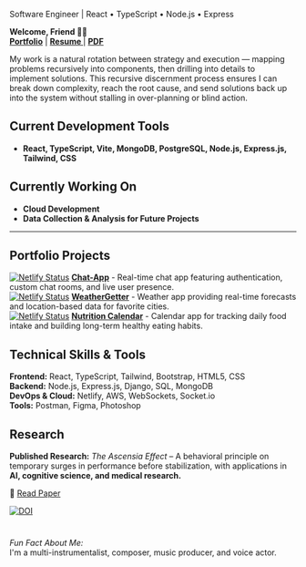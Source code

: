 Software Engineer | React • TypeScript • Node.js • Express

 **Welcome, Friend 👋🏼**     
**[ Portfolio](https://davidxv15.github.io/Portfolio-2/)**  |
**[ Resume ](https://docs.google.com/document/d/11cGqEEy-bowdMk_YnR57Mz0_tNbCS3WFDHg3V8Ov4bM/preview)**  |
**[ PDF ](https://docs.google.com/document/d/1rCMNfXOScSUmrHeD7RPyC1zhrGlkFpxvzR5XHnhuS94/edit?tab=t.0)**  
        
        
My work is a natural rotation between strategy and execution — mapping problems recursively into components, then drilling into details to implement solutions. This recursive discernment process ensures I can break down complexity, reach the root cause, and send solutions back up into the system without stalling in over-planning or blind action.


## **Current Development Tools**
- **React, TypeScript, Vite, MongoDB, PostgreSQL, Node.js, Express.js, Tailwind, CSS**

## **Currently Working On**
- **Cloud Development**
- **Data Collection & Analysis for Future Projects**  

---
## **Portfolio Projects**  
[![Netlify Status](https://api.netlify.com/api/v1/badges/1f4bf78a-7b9c-4489-a62f-4bb07937afb7/deploy-status)](https://app.netlify.com/sites/chat-department/deploys) **[Chat-App](https://chat-department.netlify.app/login)** -  Real-time chat app featuring authentication, custom chat rooms, and live user presence.  
 [![Netlify Status](https://api.netlify.com/api/v1/badges/04c8f089-0de1-4778-b889-cdfe93b5aa60/deploy-status)](https://app.netlify.com/sites/weathergetterapp/deploys) **[WeatherGetter](https://weathergetterapp.netlify.app/)** -
Weather app providing real-time forecasts and location-based data for favorite cities.  
 [![Netlify Status](https://api.netlify.com/api/v1/badges/332ff891-7a53-402c-ad3e-f522ba3e3be7/deploy-status)](https://app.netlify.com/sites/nutrition-calendar/deploys) **[Nutrition Calendar](https://nutrition-calendar.netlify.app/)** -  Calendar app for tracking daily food intake and building long-term healthy eating habits.  
## **Technical Skills & Tools**  
**Frontend:** React, TypeScript, Tailwind, Bootstrap, HTML5, CSS  
**Backend:** Node.js, Express.js, Django, SQL, MongoDB  
**DevOps & Cloud:** Netlify, AWS, WebSockets, Socket.io  
**Tools:** Postman, Figma, Photoshop  
## **Research**  
**Published Research:** *The Ascensia Effect* – A behavioral principle on temporary surges in performance before stabilization, with applications in **AI, cognitive science, and medical research.**

📄 [Read Paper](https://doi.org/10.5281/zenodo.14920556)  

[![DOI](https://zenodo.org/badge/DOI/10.5281/zenodo.14920556.svg)](https://doi.org/10.5281/zenodo.14920556)  
# 
 *Fun Fact About Me:*  
I'm a multi-instrumentalist, composer, music producer, and voice actor.
